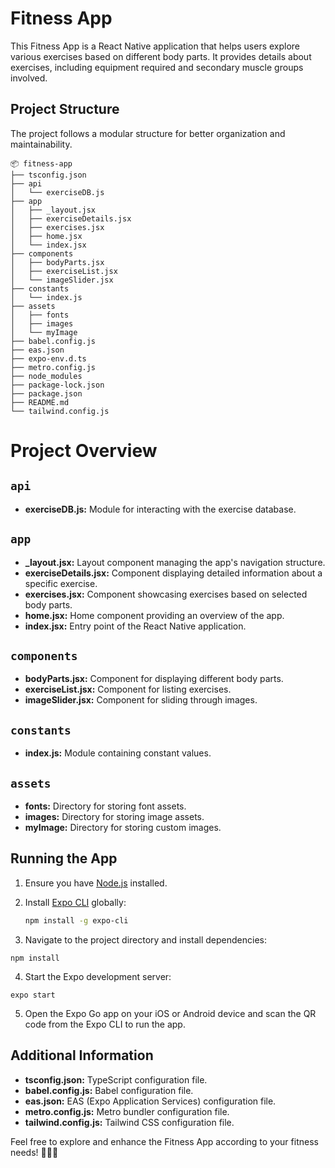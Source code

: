 # Fitness App

This Fitness App is a React Native application that helps users explore various exercises based on different body parts. It provides details about exercises, including equipment required and secondary muscle groups involved.

## Project Structure

The project follows a modular structure for better organization and maintainability.
```
📦 fitness-app
├── tsconfig.json
├── api
│   └── exerciseDB.js
├── app
│   ├── _layout.jsx
│   ├── exerciseDetails.jsx
│   ├── exercises.jsx
│   ├── home.jsx
│   └── index.jsx
├── components
│   ├── bodyParts.jsx
│   ├── exerciseList.jsx
│   └── imageSlider.jsx
├── constants
│   └── index.js
├── assets
│   ├── fonts
│   ├── images
│   └── myImage
├── babel.config.js
├── eas.json
├── expo-env.d.ts
├── metro.config.js
├── node_modules
├── package-lock.json
├── package.json
├── README.md
└── tailwind.config.js
```

# Project Overview

## `api`

- **exerciseDB.js:** Module for interacting with the exercise database.

## `app`

- **\_layout.jsx:** Layout component managing the app's navigation structure.
- **exerciseDetails.jsx:** Component displaying detailed information about a specific exercise.
- **exercises.jsx:** Component showcasing exercises based on selected body parts.
- **home.jsx:** Home component providing an overview of the app.
- **index.jsx:** Entry point of the React Native application.

## `components`

- **bodyParts.jsx:** Component for displaying different body parts.
- **exerciseList.jsx:** Component for listing exercises.
- **imageSlider.jsx:** Component for sliding through images.

## `constants`

- **index.js:** Module containing constant values.

## `assets`

- **fonts:** Directory for storing font assets.
- **images:** Directory for storing image assets.
- **myImage:** Directory for storing custom images.

## Running the App

1. Ensure you have [Node.js](https://nodejs.org/) installed.
2. Install [Expo CLI](https://docs.expo.dev/get-started/installation/) globally:

   ```bash
   npm install -g expo-cli
    ```
3. Navigate to the project directory and install dependencies:
```
npm install
```

4. Start the Expo development server:
```
expo start
```
5. Open the Expo Go app on your iOS or Android device and scan the QR code from the Expo CLI to run the app.
## Additional Information

- **tsconfig.json:** TypeScript configuration file.
- **babel.config.js:** Babel configuration file.
- **eas.json:** EAS (Expo Application Services) configuration file.
- **metro.config.js:** Metro bundler configuration file.
- **tailwind.config.js:** Tailwind CSS configuration file.

Feel free to explore and enhance the Fitness App according to your fitness needs! 🏋️‍♂️💪

